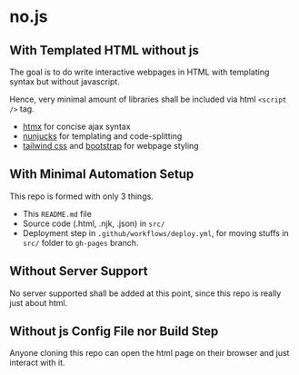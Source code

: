 # no.js

## With Templated HTML without js

The goal is to do write interactive webpages in HTML with templating syntax but without javascript.

Hence, very minimal amount of libraries shall be included via html `<script />` tag.

- [htmx](https://htmx.org/) for concise ajax syntax
- [nunjucks](https://mozilla.github.io/nunjucks/) for templating and code-splitting
- [tailwind css](https://tailwindcss.com/) and [bootstrap](https://getbootstrap.com/) 
for webpage styling

## With Minimal Automation Setup

This repo is formed with only 3 things.

- This `README.md` file
- Source code (.html, .njk, .json) in `src/`
- Deployment step in `.github/workflows/deploy.yml`,
for moving stuffs in `src/` folder to `gh-pages` branch.

## Without Server Support

No server supported shall be added at this point, since this repo is really just about html.

## Without js Config File nor Build Step

Anyone cloning this repo can open the html page on their browser and just interact with it.
